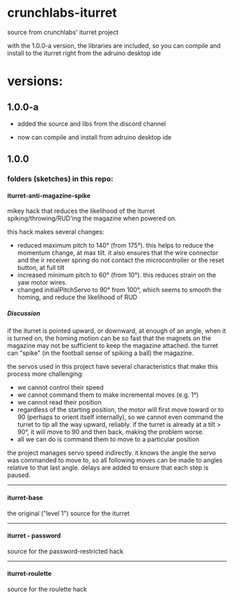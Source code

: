 # crunchlabs-iturret

source from crunchlabs' iturret project

with the 1.0.0-a version, the libraries are included, so you can compile and install to the iturret right from the adruino desktop ide



# versions:



## 1.0.0-a

* added the source and libs from the discord channel

* now can compile and install from adruino desktop ide

  

## 1.0.0

### folders (sketches) in this repo:



#### iturret-anti-magazine-spike

mikey hack that reduces the likelihood of the iturret spiking/throwing/RUD'ing the magazine when powered on.

this hack makes several changes:

* reduced maximum pitch to 140° (from 175°). this helps to reduce the momentum change, at max tilt. it also ensures that the wire connector and the ir receiver spring do not contact the microcontroller or the reset button, at full tilt
* increased minimum pitch to 60° (from 10°). this reduces strain on the yaw motor wires.
* changed initialPitchServo to 90° from 100°, which seems to smooth the homing, and reduce the likelihood of RUD



##### Discussion

if the iturret is pointed upward, or downward, at enough of an angle, when it is turned on, the homing motion can be so fast that the magnets on the magazine may not be sufficient to keep the magazine attached. the turret can "spike" (in the football sense of spiking a ball) the magazine.

the servos used in this project have several characteristics that make this process more challenging:

* we cannot control their speed
* we cannot command them to make incremental moves (e.g. 1°)
* we cannot read their position
* regardless of the starting position, the motor will first move toward or to 90 (perhaps to orient itself internally), so we cannot even command the turret to tip all the way upward, reliably. if the turret is already at a tilt > 90°, it will move to 90 and then back, making the problem worse.
* all we can do is command them to move to a particular position

the project manages servo speed indirectly. it knows the angle the servo was commanded to move to, so all following moves can be made to angles relative to that last angle. delays are added to ensure that each step is paused.



------



#### iturret-base

the original ("level 1") source for the iturret



------



#### iturret - password

source for the password-restricted hack



------



#### iturret-roulette

source for the roulette hack

